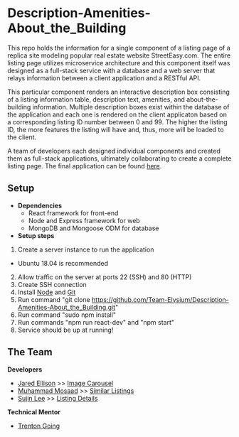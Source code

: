 # Description-Amenities-About_the_Building

This repo holds the information for a single component of a listing page of a replica site modeling popular real estate website StreetEasy.com. The entire listing page utilizes microservice architecture and this component itself was designed as a full-stack service with a database and a web server that relays information between a client application and a RESTful API.

This particular component renders an interactive description box consisting of a listing information table, description text, amenities, and about-the-building information. Multiple description boxes exist within the database of the application and each one is rendered on the client applicaton based on a corresponding listing ID number between 0 and 99. The higher the listing ID, the more features the listing will have and, thus, more will be loaded to the client. 

A team of developers each designed individual components and created them as full-stack applications, ultimately collaborating to create a complete listing page. The final application can be found [here](https://github.com/Team-Elysium/real-estate-listing-page).

## Setup
- **Dependencies**
  - React framework for front-end
  - Node and Express framework for web
  - MongoDB and Mongoose ODM for database
- **Setup steps**
 1) Create a server instance to run the application
   - Ubuntu 18.04 is recommended 
 2) Allow traffic on the server at ports 22 (SSH) and 80 (HTTP)
 3) Create SSH connection
 3) Install [Node](https://www.digitalocean.com/community/tutorials/how-to-install-node-js-on-ubuntu-16-04) and [Git](https://www.digitalocean.com/community/tutorials/how-to-install-git-on-ubuntu-18-04) 
 4) Run command "git clone https://github.com/Team-Elysium/Description-Amenities-About_the_Building.git"
 5) Run command "sudo npm install"
 6) Run commands "npm run react-dev" and "npm start" 
 7) Service should be up at running!
  

## The Team 
**Developers**
- [Jared Ellison](https://github.com/jaredellison) >> [Image Carousel](https://github.com/Team-Elysium/image-carousel-component)
- [Muhammad Mosaad](https://github.com/mowithafro) >> [Similar Listings](https://github.com/Team-Elysium/Similar-Listings-Recommendations)
- [Sujin Lee](https://github.com/slee1016)         >> [Listing Details](https://github.com/Team-Elysium/listing-details)

**Technical Mentor**
- [Trenton Going](https://github.com/trentgoing)
